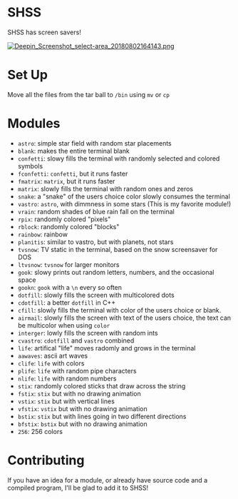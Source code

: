 # SHSS
SHSS has screen savers!

[![Deepin_Screenshot_select-area_20180802164143.png](https://s15.postimg.cc/5ahvbzwez/Deepin_Screenshot_select-area_20180802164143.png)](https://postimg.cc/image/mns5qurpz/)

# Set Up

Move all the files from the tar ball to ```/bin``` using ```mv``` or ```cp```

# Modules

* ```astro```:  simple star field with random star placements
* ```blank```:  makes the entire terminal blank
* ```confetti```:  slowy fills the terminal with randomly selected and colored symbols
* ```fconfetti```:  ```confetti```, but it runs faster
* ```fmatrix```: ```matrix```, but it runs faster
* ```matrix```:  slowly fills the terminal with random ones and zeros
* ```snake```:  a "snake" of the users choice color slowly consumes the terminal
* ```vastro```:  ```astro```, with dimmness in some stars (This is my favorite module!)
* ```vrain```:  random shades of blue rain fall on the terminal
* ```rpix```:  randomly colored "pixels"
* ```rblock```:  randomly colored "blocks"
* ```rainbow```: rainbow
* ```planitis```:  similar to vastro, but with planets, not stars
* ```tvsnow```:  TV static in the terminal, based on the snow screensaver for DOS
* ```ltvsnow```:  ```tvsnow``` for larger monitors
* ```gook```:  slowy prints out random letters, numbers, and the occasional space
* ```gookn```:  ```gook``` with a ```\n``` every so often
* ```dotfill```:  slowly fills the screen with multicolored dots
* ```cdotfill```:  a better ```dotfill``` in C++
* ```cfill```: slowly fills the terminal with color of the users choice or blank.
* ```airmail```: slowly fills the screen with text of the users choice, the text can be multicolor when using ```color```
* ```interger```: lowly fills the screen with random ints
* ```cvastro```: ```cdotfill``` and ```vastro``` combined
* ```life```: artifical "life" moves radomly and grows in the terminal
* ```aawaves```: ascii art waves
* ```clife```: ```life``` with colors
* ```plife```: ```life``` with random pipe characters
* ```nlife```: ```life``` with random numbers
* ```stix```:  randomly colored sticks that draw across the string
* ```fstix```: ```stix``` but with no drawing animation
* ```vstix```: ```stix``` but with vertical lines
* ```vfstix```: ```vstix``` but with no drawing animation
* ```bstix```: ```stix``` but with lines going in two different directions
* ```bfstix```: ```bstix``` but with no drawing animation
* ```256```: 256 colors

# Contributing

If you have an idea for a module, or already have source code and a compiled program, I'll be glad to add it to SHSS!
